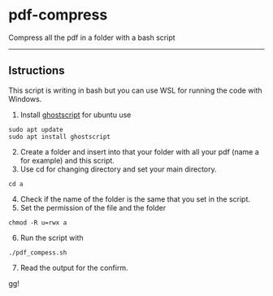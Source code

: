 # pdf-compress

Compress all the pdf in a folder with a bash script

---

## Istructions

This script is writing in bash but you can use WSL for running the code with Windows.

1. Install [ghostscript](https://www.ghostscript.com/) for ubuntu use

```
sudo apt update
sudo apt install ghostscript
```

2. Create a folder and insert into that your folder with all your pdf (name a for example) and this script.
3. Use cd for changing directory and set your main directory.

```
cd a
```

4. Check if the name of the folder is the same that you set in the script.
5. Set the permission of the file and the folder

```
chmod -R u=rwx a
```

6. Run the script with

```
./pdf_compess.sh
```

7. Read the output for the confirm.

gg!
